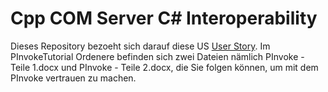 # Cpp COM Server C# Interoperability

Dieses Repository bezoeht sich darauf diese US [User Story](https://zdi-jira.zeiss.com/browse/TADIIIS-688). Im PInvokeTutorial Ordenere befinden sich zwei Dateien nämlich PInvoke - Teile 1.docx und PInvoke - Teile 2.docx, die Sie folgen können, um mit dem PInvoke vertrauen zu machen.

